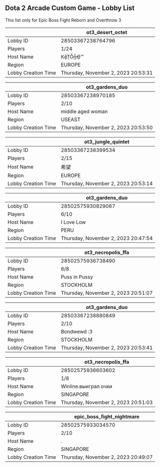 ## Dota 2 Arcade Custom Game - Lobby List

This list only for Epic Boss Fight Reborn and Overthrow 3

|  | ot3_desert_octet |
| ------ | ------ |
| Lobby ID | 28503367238764796 |
| Players | 1/24 |
| Host Name | КḝṬṒᾗҾ™ |
| Region | EUROPE |
| Lobby Creation Time | Thursday, November 2, 2023 20:53:31 |


|  | ot3_gardens_duo |
| ------ | ------ |
| Lobby ID | 28503367238970185 |
| Players | 2/10 |
| Host Name | middle aged woman |
| Region | USEAST |
| Lobby Creation Time | Thursday, November 2, 2023 20:53:50 |


|  | ot3_jungle_quintet |
| ------ | ------ |
| Lobby ID | 28503367238399534 |
| Players | 2/15 |
| Host Name | 希望 |
| Region | EUROPE |
| Lobby Creation Time | Thursday, November 2, 2023 20:53:14 |


|  | ot3_gardens_duo |
| ------ | ------ |
| Lobby ID | 28502575930829067 |
| Players | 6/10 |
| Host Name | I Love Low |
| Region | PERU |
| Lobby Creation Time | Thursday, November 2, 2023 20:47:54 |


|  | ot3_necropolis_ffa |
| ------ | ------ |
| Lobby ID | 28502575936738490 |
| Players | 6/8 |
| Host Name | Puss in Pussy |
| Region | STOCKHOLM |
| Lobby Creation Time | Thursday, November 2, 2023 20:51:07 |


|  | ot3_gardens_duo |
| ------ | ------ |
| Lobby ID | 28503367238880849 |
| Players | 2/10 |
| Host Name | Bondwewd :3 |
| Region | STOCKHOLM |
| Lobby Creation Time | Thursday, November 2, 2023 20:53:41 |


|  | ot3_necropolis_ffa |
| ------ | ------ |
| Lobby ID | 28502575936603602 |
| Players | 1/8 |
| Host Name | Winline.выиграл очки |
| Region | SINGAPORE |
| Lobby Creation Time | Thursday, November 2, 2023 20:51:03 |


|  | epic_boss_fight_nightmare |
| ------ | ------ |
| Lobby ID | 28502575933034570 |
| Players | 2/10 |
| Host Name | . |
| Region | SINGAPORE |
| Lobby Creation Time | Thursday, November 2, 2023 20:49:07 |


